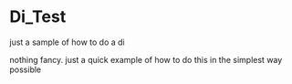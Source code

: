 # Di_Test
just a sample of how to do a di

nothing fancy.  just a quick example of how to do this in the simplest way possible
